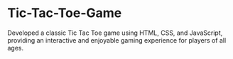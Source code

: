 # Tic-Tac-Toe-Game
Developed a classic Tic Tac Toe game using HTML, CSS, and JavaScript, providing an interactive and enjoyable gaming experience for players of all ages. 
